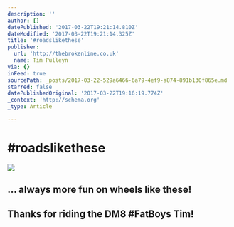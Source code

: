 ```yaml
---
description: ''
author: []
datePublished: '2017-03-22T19:21:14.810Z'
dateModified: '2017-03-22T19:21:14.325Z'
title: '#roadslikethese'
publisher:
  url: 'http://thebrokenline.co.uk'
  name: Tim Pulleyn
via: {}
inFeed: true
sourcePath: _posts/2017-03-22-529a6466-6a79-4ef9-a874-891b130f865e.md
starred: false
datePublishedOriginal: '2017-03-22T19:16:19.774Z'
_context: 'http://schema.org'
_type: Article

---
```

# \#roadslikethese
![](https://the-grid-user-content.s3-us-west-2.amazonaws.com/677600f3-24cf-45e0-8c16-40813e01a36d.jpg)

## ... always more fun on wheels like these!

## Thanks for riding the DM8 \#FatBoys Tim!